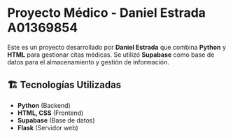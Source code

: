 # Proyecto Médico - Daniel Estrada A01369854

Este es un proyecto desarrollado por **Daniel Estrada** que combina **Python** y **HTML** para gestionar citas médicas. Se utilizó **Supabase** como base de datos para el almacenamiento y gestión de información.  

## 🏗️ Tecnologías Utilizadas  
- **Python** (Backend)  
- **HTML, CSS** (Frontend)  
- **Supabase** (Base de datos)  
- **Flask** (Servidor web)  

